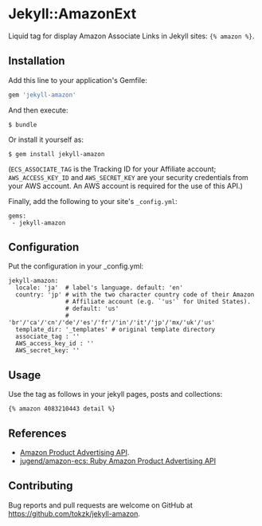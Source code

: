 # Jekyll::AmazonExt

Liquid tag for display Amazon Associate Links in Jekyll sites: `{% amazon %}`.

## Installation

Add this line to your application's Gemfile:

```ruby
gem 'jekyll-amazon'
```

And then execute:

    $ bundle

Or install it yourself as:

    $ gem install jekyll-amazon

(`ECS_ASSOCIATE_TAG` is the Tracking ID for your Affiliate account; `AWS_ACCESS_KEY_ID` and `AWS_SECRET_KEY` are your security credentials from your AWS account.  An AWS account is required for the use of this API.)

Finally, add the following to your site's `_config.yml`:

```
gems:
 - jekyll-amazon
```

## Configuration

Put the configuration in your _config.yml:

```
jekyll-amazon:
  locale: 'ja'  # label's language. default: 'en'
  country: 'jp' # with the two character country code of their Amazon
                # Affiliate account (e.g. `'us'` for United States).
                # default: 'us'
                # 'br'/'ca'/'cn'/'de'/'es'/'fr'/'in'/'it'/'jp'/'mx/'uk'/'us'
  template_dir: '_templates' # original template directory
  associate_tag : ''
  AWS_access_key_id : ''
  AWS_secret_key: ''
```


## Usage

Use the tag as follows in your jekyll pages, posts and collections:

```liquid
{% amazon 4083210443 detail %}
```


## References

- [Amazon Product Advertising API](https://affiliate-program.amazon.com/gp/advertising/api/detail/main.html).
- [jugend/amazon\-ecs: Ruby Amazon Product Advertising API](https://github.com/jugend/amazon-ecs)

## Contributing

Bug reports and pull requests are welcome on GitHub at https://github.com/tokzk/jekyll-amazon.

